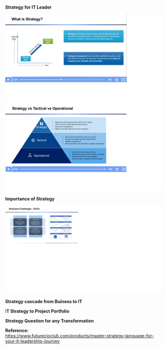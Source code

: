 <b>Strategy for IT Leader</b>

<img src="https://github.com/rjanapa/rjanapa/blob/main/Strategy.png" width="500" length="500">

<img src="https://github.com/rjanapa/rjanapa/blob/main/StrategyTacticalOperational.png" width="500" length="500">

<b>Importance of Strategy</b><br>

<img src="https://github.com/rjanapa/rjanapa/blob/main/Business%20Challenges.png" width="500" length="500">

<b>Strategy cascade from Buiness to IT</b><br>

I<b>T Strategy to Project Portfolio</b><br>

<b>Strategy Question for any Transformation</b><br>

<b>Reference:</b><br> https://www.futurecioclub.com/products/master-strategy-language-for-your-it-leadership-journey

